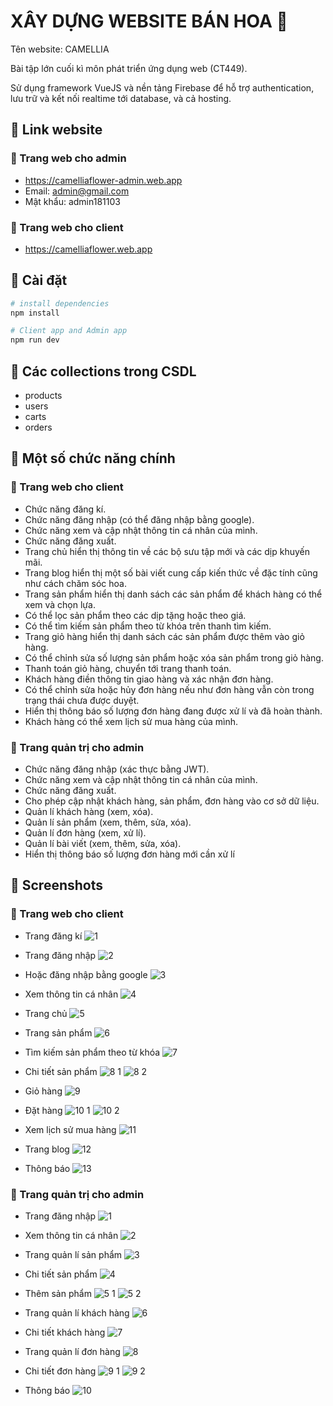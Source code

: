 # XÂY DỰNG WEBSITE BÁN HOA :cherry_blossom:

Tên website: CAMELLIA 

Bài tập lớn cuối kì môn phát triển ứng dụng web (CT449).

Sử dụng framework VueJS và nền tảng Firebase để hỗ trợ authentication, lưu trữ và kết nối realtime tới database, và cả hosting.

## :sunflower: Link website
### :cherries: Trang web cho admin
- https://camelliaflower-admin.web.app
- Email: admin@gmail.com
- Mật khẩu: admin181103
### :cherries: Trang web cho client
- https://camelliaflower.web.app

## :sunflower: Cài đặt

```bash
# install dependencies
npm install

# Client app and Admin app
npm run dev
```
## :sunflower: Các collections trong CSDL
- products
- users
- carts
- orders

## :sunflower: Một số chức năng chính
### :cherries: Trang web cho client
- Chức năng đăng kí.
- Chức năng đăng nhập (có thể đăng nhập bằng google).
- Chức năng xem và cập nhật thông tin cá nhân của mình.
- Chức năng đăng xuất.
- Trang chủ hiển thị thông tin về các bộ sưu tập mới và các dịp khuyến mãi.
- Trang blog hiển thị một số bài viết cung cấp kiến thức về đặc tính cũng như cách chăm 
sóc hoa.
- Trang sản phẩm hiển thị danh sách các sản phẩm để khách hàng có thể xem và chọn lựa.
- Có thể lọc sản phẩm theo các dịp tặng hoặc theo giá.
- Có thể tìm kiếm sản phẩm theo từ khóa trên thanh tìm kiếm.
- Trang giỏ hàng hiển thị danh sách các sản phẩm được thêm vào giỏ hàng.
- Có thể chỉnh sửa số lượng sản phẩm hoặc xóa sản phẩm trong giỏ hàng.
- Thanh toán giỏ hàng, chuyển tới trang thanh toán.
- Khách hàng điền thông tin giao hàng và xác nhận đơn hàng.
- Có thể chỉnh sửa hoặc hủy đơn hàng nếu như đơn hàng vẫn còn trong trạng thái chưa 
được duyệt.
- Hiển thị thông báo số lượng đơn hàng đang được xử lí và đã hoàn thành.
- Khách hàng có thể xem lịch sử mua hàng của mình.
### :cherries: Trang quản trị cho admin
- Chức năng đăng nhập (xác thực bằng JWT).
- Chức năng xem và cập nhật thông tin cá nhân của mình.
- Chức năng đăng xuất.
- Cho phép cập nhật khách hàng, sản phẩm, đơn hàng vào cơ sở dữ liệu.
- Quản lí khách hàng (xem, xóa).
- Quản lí sản phẩm (xem, thêm, sửa, xóa).
- Quản lí đơn hàng (xem, xử lí).
- Quản lí bài viết (xem, thêm, sửa, xóa).
- Hiển thị thông báo số lượng đơn hàng mới cần xử lí

## :sunflower: Screenshots
### :cherries: Trang web cho client
- Trang đăng kí
![1](https://github.com/Hong-Yen/Camellia_Flower_Shop_With_Firebase/assets/94109674/b14201a3-e040-4952-871d-e2a7791d47d2)

- Trang đăng nhập
![2](https://github.com/Hong-Yen/Camellia_Flower_Shop_With_Firebase/assets/94109674/605f9035-cff2-46bf-a30f-ebc45363231e)

- Hoặc đăng nhập bằng google
![3](https://github.com/Hong-Yen/Camellia_Flower_Shop_With_Firebase/assets/94109674/b9363201-a299-4eda-87a2-69916bd711c8)

- Xem thông tin cá nhân
![4](https://github.com/Hong-Yen/Camellia_Flower_Shop_With_Firebase/assets/94109674/f450a922-71d5-41ae-ae70-7604b1d5e27b)

- Trang chủ
![5](https://github.com/Hong-Yen/Camellia_Flower_Shop_With_Firebase/assets/94109674/9fd832e2-09d4-4abb-8ad2-9d6e7877ca17)

- Trang sản phẩm
![6](https://github.com/Hong-Yen/Camellia_Flower_Shop_With_Firebase/assets/94109674/83b56e9a-9ecd-45dc-9af0-885dc9e1e1d3)

- Tìm kiếm sản phẩm theo từ khóa
![7](https://github.com/Hong-Yen/Camellia_Flower_Shop_With_Firebase/assets/94109674/64e32b9f-3b2b-4e14-b0c9-3c2403438839)

- Chi tiết sản phẩm
 ![8 1](https://github.com/Hong-Yen/Camellia_Flower_Shop_With_Firebase/assets/94109674/db80f8d7-761b-4edc-a780-099aced885ae)
![8 2](https://github.com/Hong-Yen/Camellia_Flower_Shop_With_Firebase/assets/94109674/a1d316d5-21e4-435f-8760-617621e474ae)

- Giỏ hàng
![9](https://github.com/Hong-Yen/Camellia_Flower_Shop_With_Firebase/assets/94109674/05d88ecf-9269-4078-bd3f-a38cac8dc143)

- Đặt hàng
  ![10 1](https://github.com/Hong-Yen/Camellia_Flower_Shop_With_Firebase/assets/94109674/8d6cdc78-90c0-4e5c-a6c1-129f533e91ad)
![10 2](https://github.com/Hong-Yen/Camellia_Flower_Shop_With_Firebase/assets/94109674/8ca3d298-4d9a-4e35-806b-b39e1a7369c4)

- Xem lịch sử mua hàng
 ![11](https://github.com/Hong-Yen/Camellia_Flower_Shop_With_Firebase/assets/94109674/3c549fc1-f6ea-4278-a555-8879baa30f96)

- Trang blog
 ![12](https://github.com/Hong-Yen/Camellia_Flower_Shop_With_Firebase/assets/94109674/e4e0b20e-8c22-4103-9383-c26b214e8a74)

- Thông báo
 ![13](https://github.com/Hong-Yen/Camellia_Flower_Shop_With_Firebase/assets/94109674/b14ec50a-5cf1-4ad6-85e2-ff13f4b0534a)


### :cherries: Trang quản trị cho admin
- Trang đăng nhập
![1](https://github.com/Hong-Yen/Camellia_Flower_Shop_With_Firebase/assets/94109674/f2c35097-9bda-40f5-a64c-f6f2ef1b4297)

- Xem thông tin cá nhân
![2](https://github.com/Hong-Yen/Camellia_Flower_Shop_With_Firebase/assets/94109674/15485ef1-3342-4343-a70b-e43f2c00540f)

- Trang quản lí sản phẩm
 ![3](https://github.com/Hong-Yen/Camellia_Flower_Shop_With_Firebase/assets/94109674/22b2660d-afb8-408a-a480-0ac1d24dfa76)

- Chi tiết sản phẩm
![4](https://github.com/Hong-Yen/Camellia_Flower_Shop_With_Firebase/assets/94109674/ce740070-733f-4fe2-8596-c13f46c06202)

- Thêm sản phẩm
  ![5 1](https://github.com/Hong-Yen/Camellia_Flower_Shop_With_Firebase/assets/94109674/acfae3db-194e-4a33-9d68-82e935c3b33a)
![5 2](https://github.com/Hong-Yen/Camellia_Flower_Shop_With_Firebase/assets/94109674/6c98bc13-42cc-4942-97f0-e187dff1978b)

- Trang quản lí khách hàng
![6](https://github.com/Hong-Yen/Camellia_Flower_Shop_With_Firebase/assets/94109674/7b62e7a8-1ba0-4cf0-9702-7b5fcda428fc)

- Chi tiết khách hàng
 ![7](https://github.com/Hong-Yen/Camellia_Flower_Shop_With_Firebase/assets/94109674/0834655c-0a54-4298-9cf1-773b4b8986d6)

- Trang quản lí đơn hàng
![8](https://github.com/Hong-Yen/Camellia_Flower_Shop_With_Firebase/assets/94109674/41ccee0e-8438-4632-b9de-8aed76f32fb8)

- Chi tiết đơn hàng
  ![9 1](https://github.com/Hong-Yen/Camellia_Flower_Shop_With_Firebase/assets/94109674/0df054e3-4c1b-41d8-892e-0e7aa743c650)
![9 2](https://github.com/Hong-Yen/Camellia_Flower_Shop_With_Firebase/assets/94109674/9232e14f-0601-4edd-b014-1da4470369b1)

- Thông báo
  ![10](https://github.com/Hong-Yen/Camellia_Flower_Shop_With_Firebase/assets/94109674/dea3abb2-b1a7-4aa5-b405-2895169dfdd1)
